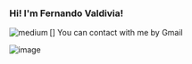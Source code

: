 ### Hi! I'm Fernando Valdivia!

<!--
**FernandoValdivia/FernandoValdivia** is a ✨ _special_ ✨ repository because its `README.md` (this file) appears on your GitHub profile.

Here are some ideas to get you started:

- 🔭 I’m currently working on ...
- 🌱 I’m currently learning ...
- 👯 I’m looking to collaborate on ...
- 🤔 I’m looking for help with ...
- 💬 Ask me about ...
- 📫 How to reach me: ...
- 😄 Pronouns: ...
- ⚡ Fun fact: ...
-->
[<img align="left" alt="medium" src="https://img.shields.io/badge/Gmail-D14836?style=for-the-badge&logo=gmail&logoColor=white" />]
You can contact with me by Gmail

![image](https://user-images.githubusercontent.com/56139106/120082724-22fda480-c08a-11eb-8668-6236e4c85eb1.png)

